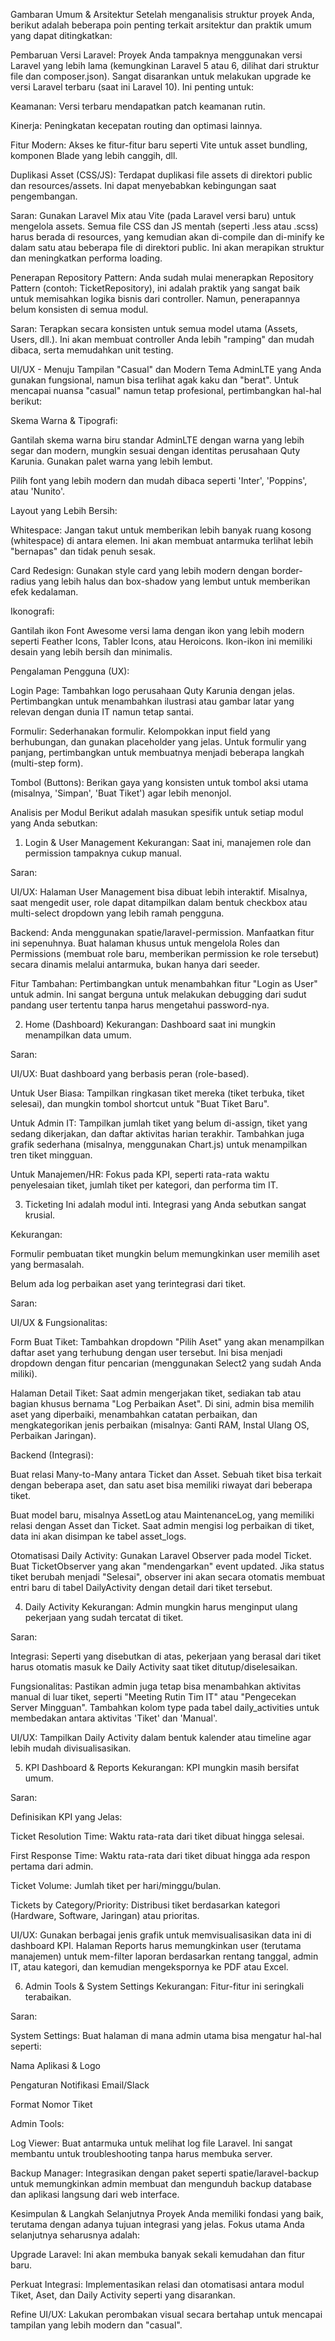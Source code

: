 Gambaran Umum & Arsitektur
Setelah menganalisis struktur proyek Anda, berikut adalah beberapa poin penting terkait arsitektur dan praktik umum yang dapat ditingkatkan:

Pembaruan Versi Laravel: Proyek Anda tampaknya menggunakan versi Laravel yang lebih lama (kemungkinan Laravel 5 atau 6, dilihat dari struktur file dan composer.json). Sangat disarankan untuk melakukan upgrade ke versi Laravel terbaru (saat ini Laravel 10). Ini penting untuk:

Keamanan: Versi terbaru mendapatkan patch keamanan rutin.

Kinerja: Peningkatan kecepatan routing dan optimasi lainnya.

Fitur Modern: Akses ke fitur-fitur baru seperti Vite untuk asset bundling, komponen Blade yang lebih canggih, dll.

Duplikasi Asset (CSS/JS): Terdapat duplikasi file assets di direktori public dan resources/assets. Ini dapat menyebabkan kebingungan saat pengembangan.

Saran: Gunakan Laravel Mix atau Vite (pada Laravel versi baru) untuk mengelola assets. Semua file CSS dan JS mentah (seperti .less atau .scss) harus berada di resources, yang kemudian akan di-compile dan di-minify ke dalam satu atau beberapa file di direktori public. Ini akan merapikan struktur dan meningkatkan performa loading.

Penerapan Repository Pattern: Anda sudah mulai menerapkan Repository Pattern (contoh: TicketRepository), ini adalah praktik yang sangat baik untuk memisahkan logika bisnis dari controller. Namun, penerapannya belum konsisten di semua modul.

Saran: Terapkan secara konsisten untuk semua model utama (Assets, Users, dll.). Ini akan membuat controller Anda lebih "ramping" dan mudah dibaca, serta memudahkan unit testing.

UI/UX - Menuju Tampilan "Casual" dan Modern
Tema AdminLTE yang Anda gunakan fungsional, namun bisa terlihat agak kaku dan "berat". Untuk mencapai nuansa "casual" namun tetap profesional, pertimbangkan hal-hal berikut:

Skema Warna & Tipografi:

Gantilah skema warna biru standar AdminLTE dengan warna yang lebih segar dan modern, mungkin sesuai dengan identitas perusahaan Quty Karunia. Gunakan palet warna yang lebih lembut.

Pilih font yang lebih modern dan mudah dibaca seperti 'Inter', 'Poppins', atau 'Nunito'.

Layout yang Lebih Bersih:

Whitespace: Jangan takut untuk memberikan lebih banyak ruang kosong (whitespace) di antara elemen. Ini akan membuat antarmuka terlihat lebih "bernapas" dan tidak penuh sesak.

Card Redesign: Gunakan style card yang lebih modern dengan border-radius yang lebih halus dan box-shadow yang lembut untuk memberikan efek kedalaman.

Ikonografi:

Gantilah ikon Font Awesome versi lama dengan ikon yang lebih modern seperti Feather Icons, Tabler Icons, atau Heroicons. Ikon-ikon ini memiliki desain yang lebih bersih dan minimalis.

Pengalaman Pengguna (UX):

Login Page: Tambahkan logo perusahaan Quty Karunia dengan jelas. Pertimbangkan untuk menambahkan ilustrasi atau gambar latar yang relevan dengan dunia IT namun tetap santai.

Formulir: Sederhanakan formulir. Kelompokkan input field yang berhubungan, dan gunakan placeholder yang jelas. Untuk formulir yang panjang, pertimbangkan untuk membuatnya menjadi beberapa langkah (multi-step form).

Tombol (Buttons): Berikan gaya yang konsisten untuk tombol aksi utama (misalnya, 'Simpan', 'Buat Tiket') agar lebih menonjol.

Analisis per Modul
Berikut adalah masukan spesifik untuk setiap modul yang Anda sebutkan:

1. Login & User Management
Kekurangan: Saat ini, manajemen role dan permission tampaknya cukup manual.

Saran:

UI/UX: Halaman User Management bisa dibuat lebih interaktif. Misalnya, saat mengedit user, role dapat ditampilkan dalam bentuk checkbox atau multi-select dropdown yang lebih ramah pengguna.

Backend: Anda menggunakan spatie/laravel-permission. Manfaatkan fitur ini sepenuhnya. Buat halaman khusus untuk mengelola Roles dan Permissions (membuat role baru, memberikan permission ke role tersebut) secara dinamis melalui antarmuka, bukan hanya dari seeder.

Fitur Tambahan: Pertimbangkan untuk menambahkan fitur "Login as User" untuk admin. Ini sangat berguna untuk melakukan debugging dari sudut pandang user tertentu tanpa harus mengetahui password-nya.

2. Home (Dashboard)
Kekurangan: Dashboard saat ini mungkin menampilkan data umum.

Saran:

UI/UX: Buat dashboard yang berbasis peran (role-based).

Untuk User Biasa: Tampilkan ringkasan tiket mereka (tiket terbuka, tiket selesai), dan mungkin tombol shortcut untuk "Buat Tiket Baru".

Untuk Admin IT: Tampilkan jumlah tiket yang belum di-assign, tiket yang sedang dikerjakan, dan daftar aktivitas harian terakhir. Tambahkan juga grafik sederhana (misalnya, menggunakan Chart.js) untuk menampilkan tren tiket mingguan.

Untuk Manajemen/HR: Fokus pada KPI, seperti rata-rata waktu penyelesaian tiket, jumlah tiket per kategori, dan performa tim IT.

3. Ticketing
Ini adalah modul inti. Integrasi yang Anda sebutkan sangat krusial.

Kekurangan:

Formulir pembuatan tiket mungkin belum memungkinkan user memilih aset yang bermasalah.

Belum ada log perbaikan aset yang terintegrasi dari tiket.

Saran:

UI/UX & Fungsionalitas:

Form Buat Tiket: Tambahkan dropdown "Pilih Aset" yang akan menampilkan daftar aset yang terhubung dengan user tersebut. Ini bisa menjadi dropdown dengan fitur pencarian (menggunakan Select2 yang sudah Anda miliki).

Halaman Detail Tiket: Saat admin mengerjakan tiket, sediakan tab atau bagian khusus bernama "Log Perbaikan Aset". Di sini, admin bisa memilih aset yang diperbaiki, menambahkan catatan perbaikan, dan mengkategorikan jenis perbaikan (misalnya: Ganti RAM, Instal Ulang OS, Perbaikan Jaringan).

Backend (Integrasi):

Buat relasi Many-to-Many antara Ticket dan Asset. Sebuah tiket bisa terkait dengan beberapa aset, dan satu aset bisa memiliki riwayat dari beberapa tiket.

Buat model baru, misalnya AssetLog atau MaintenanceLog, yang memiliki relasi dengan Asset dan Ticket. Saat admin mengisi log perbaikan di tiket, data ini akan disimpan ke tabel asset_logs.

Otomatisasi Daily Activity: Gunakan Laravel Observer pada model Ticket. Buat TicketObserver yang akan "mendengarkan" event updated. Jika status tiket berubah menjadi "Selesai", observer ini akan secara otomatis membuat entri baru di tabel DailyActivity dengan detail dari tiket tersebut.

4. Daily Activity
Kekurangan: Admin mungkin harus menginput ulang pekerjaan yang sudah tercatat di tiket.

Saran:

Integrasi: Seperti yang disebutkan di atas, pekerjaan yang berasal dari tiket harus otomatis masuk ke Daily Activity saat tiket ditutup/diselesaikan.

Fungsionalitas: Pastikan admin juga tetap bisa menambahkan aktivitas manual di luar tiket, seperti "Meeting Rutin Tim IT" atau "Pengecekan Server Mingguan". Tambahkan kolom type pada tabel daily_activities untuk membedakan antara aktivitas 'Tiket' dan 'Manual'.

UI/UX: Tampilkan Daily Activity dalam bentuk kalender atau timeline agar lebih mudah divisualisasikan.

5. KPI Dashboard & Reports
Kekurangan: KPI mungkin masih bersifat umum.

Saran:

Definisikan KPI yang Jelas:

Ticket Resolution Time: Waktu rata-rata dari tiket dibuat hingga selesai.

First Response Time: Waktu rata-rata dari tiket dibuat hingga ada respon pertama dari admin.

Ticket Volume: Jumlah tiket per hari/minggu/bulan.

Tickets by Category/Priority: Distribusi tiket berdasarkan kategori (Hardware, Software, Jaringan) atau prioritas.

UI/UX: Gunakan berbagai jenis grafik untuk memvisualisasikan data ini di dashboard KPI. Halaman Reports harus memungkinkan user (terutama manajemen) untuk mem-filter laporan berdasarkan rentang tanggal, admin IT, atau kategori, dan kemudian mengekspornya ke PDF atau Excel.

6. Admin Tools & System Settings
Kekurangan: Fitur-fitur ini seringkali terabaikan.

Saran:

System Settings: Buat halaman di mana admin utama bisa mengatur hal-hal seperti:

Nama Aplikasi & Logo

Pengaturan Notifikasi Email/Slack

Format Nomor Tiket

Admin Tools:

Log Viewer: Buat antarmuka untuk melihat log file Laravel. Ini sangat membantu untuk troubleshooting tanpa harus membuka server.

Backup Manager: Integrasikan dengan paket seperti spatie/laravel-backup untuk memungkinkan admin membuat dan mengunduh backup database dan aplikasi langsung dari web interface.

Kesimpulan & Langkah Selanjutnya
Proyek Anda memiliki fondasi yang baik, terutama dengan adanya tujuan integrasi yang jelas. Fokus utama Anda selanjutnya seharusnya adalah:

Upgrade Laravel: Ini akan membuka banyak sekali kemudahan dan fitur baru.

Perkuat Integrasi: Implementasikan relasi dan otomatisasi antara modul Tiket, Aset, dan Daily Activity seperti yang disarankan.

Refine UI/UX: Lakukan perombakan visual secara bertahap untuk mencapai tampilan yang lebih modern dan "casual".
